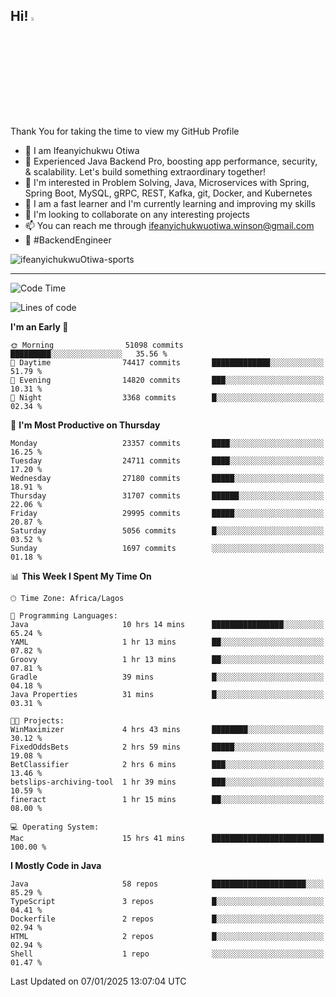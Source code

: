 <!-- BLOG-POST-LIST:START --><!-- BLOG-POST-LIST:END -->

## Hi! <img src="https://media.giphy.com/media/hvRJCLFzcasrR4ia7z/giphy.gif" width="4%"> 

Thank You for taking the time to view my GitHub Profile

- 👋 I am Ifeanyichukwu Otiwa
- 🚀 Experienced Java Backend Pro, boosting app performance, security, & scalability. Let's build something extraordinary together!
- 👀 I'm interested in Problem Solving, Java, Microservices with Spring, Spring Boot, MySQL, gRPC, REST, Kafka, git, Docker, and Kubernetes
- 🌱 I am a fast learner and I'm currently learning and improving my skills
- 💞️ I'm looking to collaborate on any interesting projects
- 📫 You can reach me through ifeanyichukwuotiwa.winson@gmail.com
- 🚀 #BackendEngineer

<p align="left" marginTop="10px"> <img src="https://komarev.com/ghpvc/?username=ifeanyichukwuOtiwa-sports&label=Profile%20views&color=0e75b6&style=for-the-badge" alt="ifeanyichukwuOtiwa-sports" /> </p>

***

<!--START_SECTION:waka-->
![Code Time](http://img.shields.io/badge/Code%20Time-3%2C294%20hrs%2023%20mins-blue)

![Lines of code](https://img.shields.io/badge/From%20Hello%20World%20I%27ve%20Written-35.7%20million%20lines%20of%20code-blue)

**I'm an Early 🐤** 

```text
🌞 Morning                51098 commits       █████████░░░░░░░░░░░░░░░░   35.56 % 
🌆 Daytime                74417 commits       █████████████░░░░░░░░░░░░   51.79 % 
🌃 Evening                14820 commits       ███░░░░░░░░░░░░░░░░░░░░░░   10.31 % 
🌙 Night                  3368 commits        █░░░░░░░░░░░░░░░░░░░░░░░░   02.34 % 
```
📅 **I'm Most Productive on Thursday** 

```text
Monday                   23357 commits       ████░░░░░░░░░░░░░░░░░░░░░   16.25 % 
Tuesday                  24711 commits       ████░░░░░░░░░░░░░░░░░░░░░   17.20 % 
Wednesday                27180 commits       █████░░░░░░░░░░░░░░░░░░░░   18.91 % 
Thursday                 31707 commits       ██████░░░░░░░░░░░░░░░░░░░   22.06 % 
Friday                   29995 commits       █████░░░░░░░░░░░░░░░░░░░░   20.87 % 
Saturday                 5056 commits        █░░░░░░░░░░░░░░░░░░░░░░░░   03.52 % 
Sunday                   1697 commits        ░░░░░░░░░░░░░░░░░░░░░░░░░   01.18 % 
```


📊 **This Week I Spent My Time On** 

```text
🕑︎ Time Zone: Africa/Lagos

💬 Programming Languages: 
Java                     10 hrs 14 mins      ████████████████░░░░░░░░░   65.24 % 
YAML                     1 hr 13 mins        ██░░░░░░░░░░░░░░░░░░░░░░░   07.82 % 
Groovy                   1 hr 13 mins        ██░░░░░░░░░░░░░░░░░░░░░░░   07.81 % 
Gradle                   39 mins             █░░░░░░░░░░░░░░░░░░░░░░░░   04.18 % 
Java Properties          31 mins             █░░░░░░░░░░░░░░░░░░░░░░░░   03.31 % 

🐱‍💻 Projects: 
WinMaximizer             4 hrs 43 mins       ████████░░░░░░░░░░░░░░░░░   30.12 % 
FixedOddsBets            2 hrs 59 mins       █████░░░░░░░░░░░░░░░░░░░░   19.08 % 
BetClassifier            2 hrs 6 mins        ███░░░░░░░░░░░░░░░░░░░░░░   13.46 % 
betslips-archiving-tool  1 hr 39 mins        ███░░░░░░░░░░░░░░░░░░░░░░   10.59 % 
fineract                 1 hr 15 mins        ██░░░░░░░░░░░░░░░░░░░░░░░   08.00 % 

💻 Operating System: 
Mac                      15 hrs 41 mins      █████████████████████████   100.00 % 
```

**I Mostly Code in Java** 

```text
Java                     58 repos            █████████████████████░░░░   85.29 % 
TypeScript               3 repos             █░░░░░░░░░░░░░░░░░░░░░░░░   04.41 % 
Dockerfile               2 repos             █░░░░░░░░░░░░░░░░░░░░░░░░   02.94 % 
HTML                     2 repos             █░░░░░░░░░░░░░░░░░░░░░░░░   02.94 % 
Shell                    1 repo              ░░░░░░░░░░░░░░░░░░░░░░░░░   01.47 % 
```




 Last Updated on 07/01/2025 13:07:04 UTC
<!--END_SECTION:waka-->

<!--
<p align="center">
![trophy](https://github-profile-trophy.vercel.app/?username=ifeanyichukwuOtiwa-sports&theme=onedark) (https://github.com/ryo-ma/github-profile-trophy)
</p>
-->

<!---
ifeanyi-otiwa/ifeanyi-otiwa is a ✨ special ✨ repository because its `README.md` (this file) appears on your GitHub profile.
You can click the Preview link to take a look at your changes.
--->
